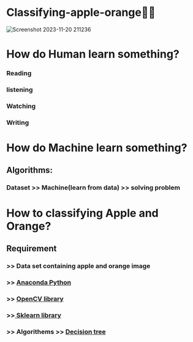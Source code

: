 # Classifying-apple-orange🍎🍊
![Screenshot 2023-11-20 211236](https://github.com/yihadd/Classifying-apple-orange/assets/141911690/7835a655-f20a-4361-b392-fbcaa2bea9ee)

#  How do Human learn something?
### Reading
### listening
### Watching
### Writing


# How do Machine learn something?
## Algorithms:
### Dataset >> Machine(learn from data) >> solving problem
# How to classifying Apple and Orange?
## Requirement
### >> Data set containing apple and orange image
### >> [Anaconda Python](https://www.anaconda.com/download/)
### >> [OpenCV library](https://sourceforge.net/projects/opencvlibrary/)
### >>[ Sklearn library](https://scikit-learn.org/stable/index.html)
### >> Algorithems >> [Decision tree](https://www.borntodev.com/2022/09/15/รู้จักกับ-decision-tree/)
